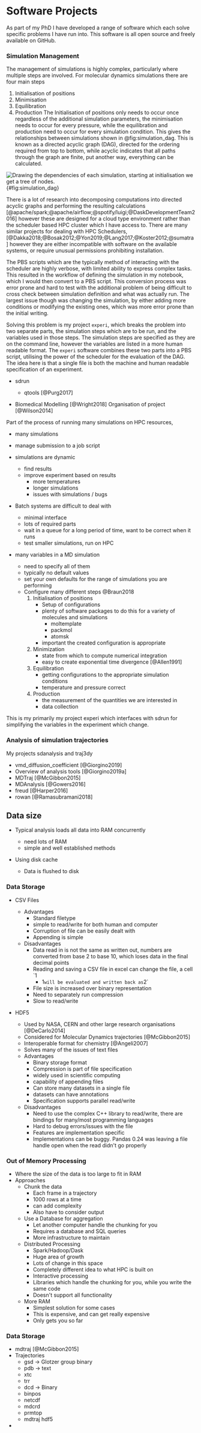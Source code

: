 # Software Projects

As part of my PhD I have developed a range of software
which each solve specific problems I have run into.
This software is all open source and freely available on GitHub.

### Simulation Management

The management of simulations is highly complex,
particularly where multiple steps are involved.
For molecular dynamics simulations
there are four main steps
1. Initialisation of positions
2. Minimisation
3. Equilibration
4. Production
The Initialisation of positions only needs to occur once
regardless of the additional simulation parameters,
the minimisation needs to occur for every pressure,
while the equilibration and production
need to occur for every simulation condition.
This gives the relationships between simulations
shown in @fig:simulation_dag.
This is known as a directed acyclic graph (DAG),
directed for the ordering required from top to bottom,
while acyclic indicates that all paths through the graph are finite,
put another way, everything can be calculated.

![Drawing the dependencies of each simulation, starting at initialisation we get a tree
of nodes.](){#fig:simulation_dag}

There is a lot of research into decomposing computations
into directed acyclic graphs
and performing the resulting calculations [@apache/spark;@apache/airflow;@spotify/luigi;@DaskDevelopmentTeam2016]
however these are designed for a cloud type environment
rather than the scheduler based HPC cluster which I have access to.
There are many similar projects
for dealing with HPC Schedulers, [@Dakka2018;@Bosak2012;@Yon2019;@Lang2017;@Koster2012;@sumatra]
however they are either incompatible with software on the available systems,
or require unusual permissions prohibiting installation.

The PBS scripts which are the typically method of
interacting with the scheduler are highly verbose,
with limited ability to express complex tasks.
This resulted in the workflow of
defining the simulation in my notebook,
which I would then convert to a PBS script.
This conversion process was error prone and hard to test
with the additional problem of being difficult to
cross check between simulation definition and
what was actually run.
The largest issue though was changing the simulation,
by either adding more conditions
or modifying the existing ones,
which was more error prone than the initial writing.

Solving this problem is my project `experi`,
which breaks the problem into two separate parts,
the simulation steps which are to be run,
and the variables used in those steps.
The simulation steps are specified as they are on the command line,
however the variables are listed in a more human readable format.
The `experi` software combines these two parts into a PBS script,
utilising the power of the scheduler for the evaluation of the DAG.
The idea here is that a single file is
both the machine and human readable specification of an experiment.

- sdrun
    - qtools [@Purg2017]

- Biomedical Modelling [@Wright2018]
Organisation of project [@Wilson2014]

Part of the process of running many simulations on HPC resources,
- many simulations
- manage submission to a job script
- simulations are dynamic
    - find results
    - improve experiment based on results
        - more temperatures
        - longer simulations
        - issues with simulations / bugs
- Batch systems are difficult to deal with
    - minimal interface
    - lots of required parts
    - wait in a queue for a long period of time, want to be correct when it runs
    - test smaller simulations, run on HPC

- many variables in a MD simulation
    - need to specify all of them
    - typically no default values
    - set your own defaults for the range of simulations you are performing
    - Configure many different steps @Braun2018
        1. Initialisation of positions
            - Setup of configurations
            - plenty of software packages to do this for a variety of molecules and
              simulations
                - moltemplate
                - packmol
                - atomsk
            - important the created configuration is appropriate
        2. Minimization
            - state from which to compute numerical integration
            - easy to create exponential time divergence [@Allen1991]
        3. Equilibration
            - getting configurations to the appropriate simulation conditions
            - temperature and pressure correct
        4. Production
            - the measurement of the quantities we are interested in
            - data collection

This is my primarily my project experi
which interfaces with sdrun
for simplifying the variables in the experiment which change.

### Analysis of simulation trajectories

My projects sdanalysis and traj3dy

- vmd_diffusion_coefficient [@Giorgino2019]
- Overview of analysis tools [@Giorgino2019a]
- MDTraj [@McGibbon2015]
- MDAnalysis [@Gowers2016]
- freud [@Harper2016]
- rowan [@Ramasubramani2018]

## Data size

- Typical analysis loads all data into RAM concurrently
    - need lots of RAM
    - simple and well established methods

- Using disk cache
    - Data is flushed to disk

### Data Storage

- CSV Files
    - Advantages
        - Standard filetype
        - simple to read/write for both human and computer
        - Corruption of file can be easily dealt with
        - Appending is simple
    - Disadvantages
        - Data read in is not the same as written out, numbers are converted
          from base 2 to base 10, which loses data in the final decimal points
        - Reading and saving a CSV file in excel can change the file, a cell `1
          + 1` will be evaluated and written back as `2`
        - File size is increased over binary representation
        - Need to separately run compression
        - Slow to read/write

- HDF5
    - Used by NASA, CERN and other large research organisations [@DeCarlo2014]
    - Considered for Molecular Dynamics trajectories [@McGibbon2015]
    - Interoperable format for chemistry [@Angeli2007]
    - Solves many of the issues of text files
    - Advantages
        - Binary storage format
        - Compression is part of file specification
        - widely used in scientific computing
        - capability of appending files
        - Can store many datasets in a single file
        - datasets can have annotations
        - Specification supports parallel read/write
    - Disadvantages
        - Need to use the complex C++ library to read/write, there are bindings
          for many/most programming languages
        - Hard to debug errors/issues with the file
        - Features are implementation specific
        - Implementations can be buggy. Pandas 0.24 was leaving a file handle
          open when the read didn't go properly

### Out of Memory Processing

- Where the size of the data is too large to fit in RAM
- Approaches
    - Chunk the data
        - Each frame in a trajectory
        - 1000 rows at a time
        - can add complexity
        - Also have to consider output
    - Use a Database for aggregation
        - Let another computer handle the chunking for you
        - Requires a database and SQL queries
        - More infrastructure to maintain
    - Distributed Processing
        - Spark/Hadoop/Dask
        - Huge area of growth
        - Lots of change in this space
        - Completely different idea to what HPC is built on
        - Interactive processing
        - Libraries which handle the chunking for you, while you write the same
          code
        - Doesn't support all functionality
    - More RAM
        - Simplest solution for some cases
        - This is expensive, and can get really expensive
        - Only gets you so far

### Data Storage

- mdtraj [@McGibbon2015]
- Trajectories
    - gsd -> Glotzer group binary
    - pdb -> text
    - xtc
    - trr
    - dcd -> Binary
    - binpos
    - netcdf
    - mdcrd
    - prmtop
    - mdtraj hdf5
-
